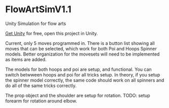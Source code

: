 # FlowArtSimV1.1
Unity Simulation for flow arts

[Get Unity](https://unity3d.com/get-unity/download) for free, open this project in Unity.

Current, only 5 moves programmed in. 
There is a button list showing all moves that can be selected, which work for both Poi and Hoops Spinner models. 
Better organization for the movesets will need to be implemented as items are added.

The models for both hoops and poi are setup, and functional. 
You can switch betwween hoops and poi for all tricks setup. 
In theory, if you setup the spinner model correctly, the same code should work on all spinners and do all of the same tricks correctly.

The prop object and the shoulder are setup for rotation. 
TODO: setup forearm for rotation around elbow.
